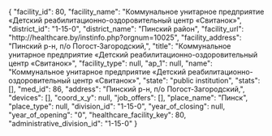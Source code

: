 {
    "facility_id": 80,
    "facility_name": "Коммунальное унитарное предприятие «Детский реабилитационно-оздоровительный центр «Свитанок»",
    "district_id": "1-15-0",
    "district_name": "Пинский район",
    "facility_url": "http:\/\/healthcare.by\/instinfo.php?orgnum=10025",
    "facility_address": "Пинский р-н, п\/о Погост-Загородский,",
    "title": "Коммунальное унитарное предприятие «Детский реабилитационно-оздоровительный центр «Свитанок»",
    "facility_type": null,
    "ap_1": null,
    "name": "Коммунальное унитарное предприятие «Детский реабилитационно-оздоровительный центр «Свитанок»",
    "state": "public institution",
    "stats": [],
    "med_id": 86,
    "address": "Пинский р-н, п\/о Погост-Загородский,",
    "devices": [],
    "coord_x_y": null,
    "job_offers": [],
    "place_name": "Пинск",
    "place_type": null,
    "division_id": "1-15-0",
    "year_of_closing": null,
    "year_of_opening": "0",
    "healthcare_facility_key": 80,
    "administrative_division_id": "1-15-0"
}